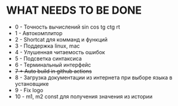 # WHAT NEEDS TO BE DONE

- 0 - Точность вычислений sin cos tg ctg rt
- 1 - Автокомплитор
- 2 - Shortcat для комманд и функций
- 3 - Поддержка linux, mac
- 4 - Улушенная читаемость ошибок
- 5 - Подсветка синтаксиса
- 6 - Терминальный интерфейс
- ~~7 + Auto build in github actions~~
- 8 - Загрузка документации из интернета при выборе языка в установщике
- 9 - Fix logo
- 10 - m1, m2 const для получения значения из истории

